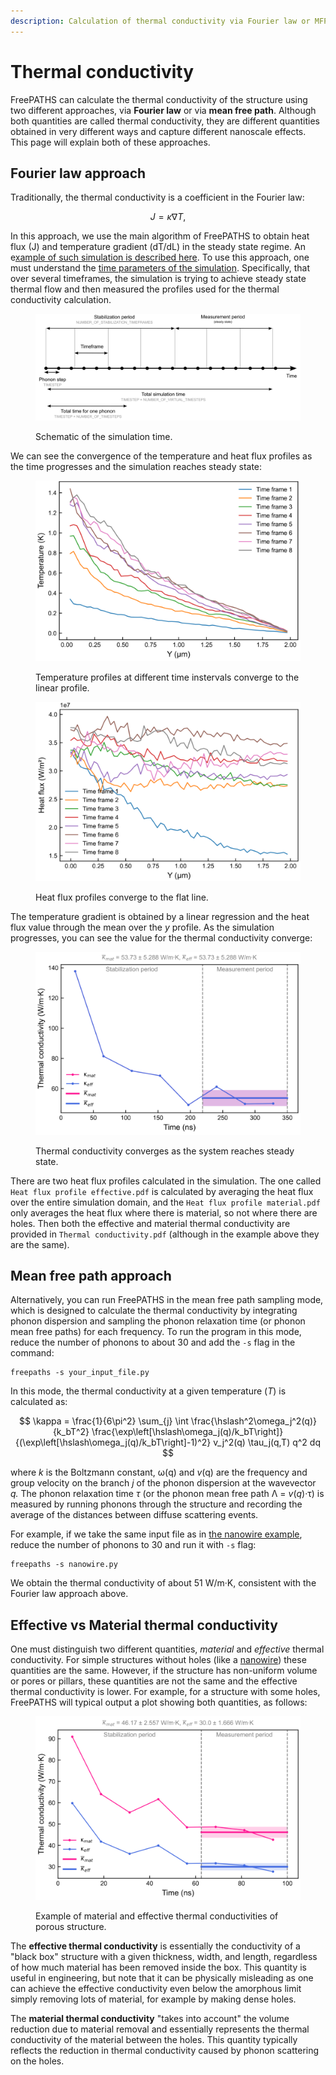 ```yaml
---
description: Calculation of thermal conductivity via Fourier law or MFP
---
```


# Thermal conductivity

FreePATHS can calculate the thermal conductivity of the structure using two different approaches, via **Fourier law** or via **mean free path**. Although both quantities are called thermal conductivity, they are different quantities obtained in very different ways and capture different nanoscale effects. This page will explain both of these approaches.

## Fourier law approach

Traditionally, the thermal conductivity is a coefficient in the Fourier law:

$$
J = \kappa \nabla T,
$$

In this approach, we use the main algorithm of FreePATHS to obtain heat flux (J) and temperature gradient (dT/dL) in the steady state regime. An e[xample of such simulation is described here](../basic-tutorials/nanowire.md). To use this approach, one must understand the [time parameters of the simulation](../getting-started/config-file-creation-guide.md#simulation-time-parameters). Specifically, that over several timeframes, the simulation is trying to achieve steady state thermal flow and then measured the profiles used for the thermal conductivity calculation.

<figure><img src="../.gitbook/assets/image (14).png" alt="" width="563"><figcaption><p>Schematic of the simulation time.</p></figcaption></figure>

We can see the convergence of the temperature and heat flux profiles as the time progresses and the simulation reaches steady state:

<div>

<figure><img src="../.gitbook/assets/image (16).png" alt=""><figcaption><p>Temperature profiles at different time instervals converge to the linear profile.</p></figcaption></figure>

 

<figure><img src="../.gitbook/assets/image (17).png" alt=""><figcaption><p>Heat flux profiles converge to the flat line.</p></figcaption></figure>

</div>

The temperature gradient is obtained by a linear regression and the heat flux value through the mean over the _y_ profile. As the simulation progresses, you can see the value for the thermal conductivity converge:

<figure><img src="../.gitbook/assets/image (15).png" alt="" width="563"><figcaption><p>Thermal conductivity converges as the system reaches steady state.</p></figcaption></figure>

There are two heat flux profiles calculated in the simulation. The one called `Heat flux profile effective.pdf` is calculated by averaging the heat flux over the entire simulation domain, and the `Heat flux profile material.pdf` only averages the heat flux where there is material, so not where there are holes. Then both the effective and material thermal conductivity are provided in `Thermal conductivity.pdf` (although in the example above they are the same).

## Mean free path approach

Alternatively, you can run FreePATHS in the mean free path sampling mode, which is designed to calculate the thermal conductivity by integrating phonon dispersion and sampling the phonon relaxation time (or phonon mean free paths) for each frequency. To run the program in this mode, reduce the number of phonons to about 30 and add the `-s` flag in the command:

```
freepaths -s your_input_file.py
```

In this mode, the thermal conductivity at a given temperature (_T_) is calculated as:

$$
\kappa = \frac{1}{6\pi^2} \sum_{j} \int \frac{\hslash^2\omega_j^2(q)}{k_bT^2} \frac{\exp\left[\hslash\omega_j(q)/k_bT\right]}{(\exp\left[\hslash\omega_j(q)/k_bT\right]-1)^2} v_j^2(q) \tau_j(q,T) q^2 dq
$$

where _k_ is the Boltzmann constant, ω(q) and _v_(q) are the frequency and group velocity on the branch _j_ of the phonon dispersion at the wavevector _q._ The phonon relaxation time _τ_ (or the phonon mean free path Λ = _v_(_q_)·τ) is measured by running phonons through the structure and recording the average of the distances between diffuse scattering events.

For example, if we take the same input file as in [the nanowire example](../basic-tutorials/nanowire.md), reduce the number of phonons to 30 and run it with `-s` flag:

```
freepaths -s nanowire.py
```

We obtain the thermal conductivity of about 51 W/m·K, consistent with the Fourier law approach above.

## Effective vs Material thermal conductivity

One must distinguish two different quantities, _material_ and _effective_ thermal conductivity. For simple structures without holes (like a [nanowire](../basic-tutorials/nanowire.md)) these quantities are the same. However, if the structure has non-uniform volume or pores or pillars, these quantities are not the same and the effective thermal conductivity is lower. For example, for a structure with some holes, FreePATHS will typical output a plot showing both quantities, as follows:

<figure><img src="../.gitbook/assets/image (18).png" alt="" width="563"><figcaption><p>Example of  material and effective thermal conductivities of porous structure.</p></figcaption></figure>

The **effective thermal conductivity** is essentially the conductivity of a "black box" structure with a given thickness, width, and length, regardless of how much material has been removed inside the box. This quantity is useful in engineering, but note that it can be physically misleading as one can achieve the effective conductivity even below the amorphous limit simply removing lots of material, for example by making dense holes.&#x20;

The **material thermal conductivity** "takes into account" the volume reduction due to material removal and essentially represents the thermal conductivity of the material between the holes. This quantity typically reflects the reduction in thermal conductivity caused by phonon scattering on the holes.
